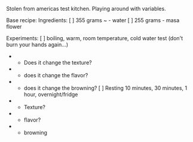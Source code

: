 Stolen from americas test kitchen. Playing around with variables. 

Base recipe:
Ingredients: 
 [ ] 355 grams ~ - water
 [ ] 255 grams - masa flower
 
 Experiments:
  [ ] boiling, warm, room temperature, cold water test (don't burn your hands again...)
   - - Does it change the texture?
   - - does it change the flavor?
   - - does it change the browning? 
  [ ] Resting 10 minutes, 30 minutes, 1 hour, overnight/fridge
   - - Texture?
   - - flavor?
   - - browning
